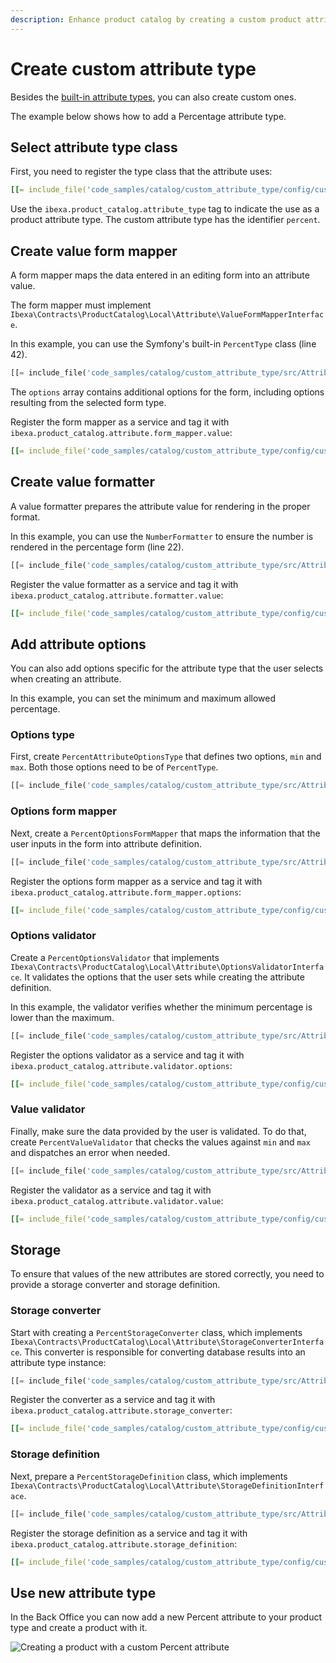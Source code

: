 ```yaml
---
description: Enhance product catalog by creating a custom product attribute type to fit your specific needs.
---
```


# Create custom attribute type

Besides the [built-in attribute types](catalog.md#product-attributes), you can also create custom ones.

The example below shows how to add a Percentage attribute type.

## Select attribute type class

First, you need to register the type class that the attribute uses:

``` yaml
[[= include_file('code_samples/catalog/custom_attribute_type/config/custom_services.yaml', 0, 8) =]]
```

Use the `ibexa.product_catalog.attribute_type` tag to indicate the use as a product attribute type.
The custom attribute type has the identifier `percent`.

## Create value form mapper

A form mapper maps the data entered in an editing form into an attribute value.

The form mapper must implement `Ibexa\Contracts\ProductCatalog\Local\Attribute\ValueFormMapperInterface`.

In this example, you can use the Symfony's built-in `PercentType` class (line 42).

``` php hl_lines="42"
[[= include_file('code_samples/catalog/custom_attribute_type/src/Attribute/Percent/Form/PercentValueFormMapper.php') =]]
```

The `options` array contains additional options for the form, including options resulting from the selected form type.

Register the form mapper as a service and tag it with `ibexa.product_catalog.attribute.form_mapper.value`:

``` yaml
[[= include_file('code_samples/catalog/custom_attribute_type/config/custom_services.yaml', 9, 13) =]]
```

## Create value formatter

A value formatter prepares the attribute value for rendering in the proper format.

In this example, you can use the `NumberFormatter` to ensure the number is rendered in the percentage form (line 22).

``` php hl_lines="22"
[[= include_file('code_samples/catalog/custom_attribute_type/src/Attribute/Percent/PercentValueFormatter.php') =]]
```

Register the value formatter as a service and tag it with `ibexa.product_catalog.attribute.formatter.value`:

``` yaml
[[= include_file('code_samples/catalog/custom_attribute_type/config/custom_services.yaml', 14, 18) =]]
```

## Add attribute options

You can also add options specific for the attribute type that the user selects when creating an attribute.

In this example, you can set the minimum and maximum allowed percentage.

### Options type

First, create `PercentAttributeOptionsType` that defines two options, `min` and `max`.
Both those options need to be of `PercentType`.

``` php hl_lines="16 22"
[[= include_file('code_samples/catalog/custom_attribute_type/src/Attribute/Percent/PercentAttributeOptionsType.php') =]]
```

### Options form mapper

Next, create a `PercentOptionsFormMapper` that maps the information that the user inputs in the form into attribute definition.

``` php
[[= include_file('code_samples/catalog/custom_attribute_type/src/Attribute/Percent/PercentOptionsFormMapper.php') =]]
```

Register the options form mapper as a service and tag it with `ibexa.product_catalog.attribute.form_mapper.options`:

``` yaml
[[= include_file('code_samples/catalog/custom_attribute_type/config/custom_services.yaml', 19, 24) =]]
```

### Options validator

Create a `PercentOptionsValidator` that implements `Ibexa\Contracts\ProductCatalog\Local\Attribute\OptionsValidatorInterface`.
It validates the options that the user sets while creating the attribute definition.

In this example, the validator verifies whether the minimum percentage is lower than the maximum.

``` php
[[= include_file('code_samples/catalog/custom_attribute_type/src/Attribute/Percent/PercentOptionsValidator.php') =]]
```

Register the options validator as a service and tag it with `ibexa.product_catalog.attribute.validator.options`:

``` yaml
[[= include_file('code_samples/catalog/custom_attribute_type/config/custom_services.yaml', 31, 36) =]]
```

### Value validator

Finally, make sure the data provided by the user is validated.
To do that, create `PercentValueValidator` that checks the values against `min` and `max` and dispatches an error when needed.

``` php hl_lines="23-27"
[[= include_file('code_samples/catalog/custom_attribute_type/src/Attribute/Percent/PercentValueValidator.php') =]]
```

Register the validator as a service and tag it with `ibexa.product_catalog.attribute.validator.value`:

``` yaml
[[= include_file('code_samples/catalog/custom_attribute_type/config/custom_services.yaml', 25, 30) =]]
```

## Storage

To ensure that values of the new attributes are stored correctly, you need to provide a storage converter and storage definition.

### Storage converter

Start with creating a `PercentStorageConverter` class, which implements `Ibexa\Contracts\ProductCatalog\Local\Attribute\StorageConverterInterface`.
This converter is responsible for converting database results into an attribute type instance:

``` php
[[= include_file('code_samples/catalog/custom_attribute_type/src/Attribute/Percent/Storage/PercentStorageConverter.php') =]]
```

Register the converter as a service and tag it with `ibexa.product_catalog.attribute.storage_converter`:

``` yaml
[[= include_file('code_samples/catalog/custom_attribute_type/config/custom_services.yaml', 37, 40) =]]
```

### Storage definition

Next, prepare a `PercentStorageDefinition` class, which implements `Ibexa\Contracts\ProductCatalog\Local\Attribute\StorageDefinitionInterface`.

``` php
[[= include_file('code_samples/catalog/custom_attribute_type/src/Attribute/Percent/Storage/PercentStorageDefinition.php') =]]
```

Register the storage definition as a service and tag it with `ibexa.product_catalog.attribute.storage_definition`:

``` yaml
[[= include_file('code_samples/catalog/custom_attribute_type/config/custom_services.yaml', 41, 44) =]]
```

## Use new attribute type

In the Back Office you can now add a new Percent attribute to your product type and create a product with it.

![Creating a product with a custom Percent attribute](catalog_custom_attribute_type.png)
